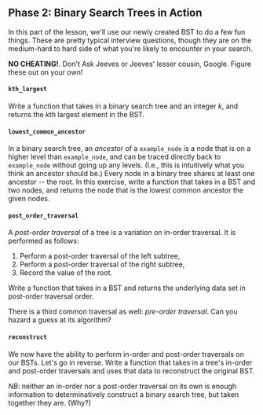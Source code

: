 ## Phase 2: Binary Search Trees in Action

In this part of the lesson, we'll use our newly created BST to do a few fun things. These are pretty typical interview questions, though they are on the medium-hard to hard side of what you're likely to encounter in your search.

**NO CHEATING!**. Don't Ask Jeeves or Jeeves' lesser cousin, Google. Figure these out on your own!

#### `kth_largest`

Write a function that takes in a binary search tree and an integer *k*, and returns the <i>k</i>th largest element in the BST.

#### `lowest_common_ancestor`

In a binary search tree, an *ancestor* of a `example_node` is a node that is on a higher level than `example_node`, and can be traced directly back to `example_node` without going up any levels. (I.e., this is intuitively what you think an ancestor should be.) Every node in a binary tree shares at least one ancestor -- the root. In this exercise, write a function that takes in a BST and two nodes, and returns the node that is the lowest common ancestor the given nodes.

#### `post_order_traversal`

A *post-order traversal* of a tree is a variation on in-order traversal. It is performed as follows:

1. Perform a post-order traversal of the left subtree,
2. Perform a post-order traversal of the right subtree,
3. Record the value of the root.

Write a function that takes in a BST and returns the underlying data set in post-order traversal order.

There is a third common traversal as well: *pre-order traversal*. Can you hazard a guess at its algorithm?

#### `reconstruct`

We now have the ability to perform in-order and post-order traversals on our BSTs. Let's go in reverse. Write a function that takes in a tree's in-order and post-order traversals and uses that data to reconstruct the original BST.

*NB*: neither an in-order nor a post-order traversal on its own is enough information to determinatively construct a binary search tree, but taken together they are. (Why?)
